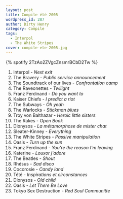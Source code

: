 ```yaml
---
layout: post
title: Compile été 2005
wordpress_id: 287
author: Dirty Henry
category: Compile
tags:
  - Interpol
  - The White Stripes
cover: compile-ete-2005.jpg
---
```


{% spotify 2TzAo2ZVgcZnsmrBCbD2Tw %}

1. Interpol - _Next exit_
1. The Bravery - _Public service announcement_
1. The Soundtrack of our lives - _Confrontation camp_
1. The Raveonettes - _Twilight_
1. Franz Ferdinand - _Do you want to_
1. Kaiser Chiefs - _I predict a riot_
1. The Subways - _Oh yeah_
1. The Warlocks - _Stickman blues_
1. Troy von Balthazar - _Heroic little sisters_
1. The Rakes - _Open Book_
1. Dionysos - _La métamorphose de mister chat_
1. Sleater-Kinney - _Everything_
1. The White Stripes - _Passive manipulation_
1. Oasis - _Turn up the sun_
1. Franz Ferdinand - _You're the reason I'm leaving_
1. Katerine - _Louxor j'adore_
1. The Beatles - _Shout_
1. Rhésus - _Sad disco_
1. Cocorosie - _Candy land_
1. Tété - _Inspirations et circonstances_
1. Dionysos - _Old child_
1. Oasis - _Let There Be Love_
1. Tokyo Sex Destruction - _Red Soul Communitte_
